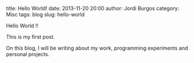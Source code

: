 title: Hello World!
date: 2013-11-20 20:00
author: Jordi Burgos
category: Misc
tags: blog
slug: hello-world

Hello World !!

This is my first post.

On this blog, I will be writing about my work, programming experiments and personal projects.

